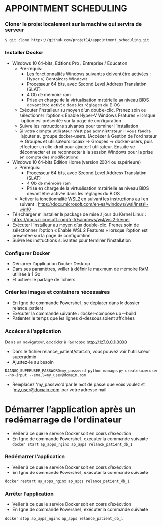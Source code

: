 # APPOINTMENT SCHEDULING

### Cloner le projet localement sur la machine qui servira de serveur

```
$ git clone https://github.com/projet14/appointment_scheduling.git
```

### Installer Docker

* Windows 10 64-bits, Editions Pro / Entreprise / Education
  * Pré-requis:
    * Les fonctionnalités Windows suivantes doivent être activées : Hyper-V, Containers Windows
    * Processeur 64 bits, avec Second Level Address Translation (SLAT)
    * 4 Gb de mémoire ram
    * Prise en charge de la virtualisation matérielle au niveau BIOS devant être activée dans les réglages du BIOS
  * Exécuter l’installeur au moyen d’un double-clic. Prenez soin de
sélectionner l’option « Enable Hyper-V Windows Features »
lorsque l’option est présentée sur la page de configuration
  * Suivre les instructions suivantes pour terminer l’installation
  * Si votre compte utilisateur n’est pas administrateur, il vous faudra
l’ajouter au groupe docker-users. (Accéder à Gestion de l’ordinateur
-> Groupes et utilisateurs locaux -> Groupes => docker-users, puis
effectuer un clic-droit pour ajouter l’utilisateur. Ensuite se déconnecter
et se reconnecter à la session Windows pour la prise en compte des
modifications
* Windows 10 64-bits Edition Home (version 2004 ou supérieure)
  * Prérequis:
    * Processeur 64 bits, avec Second Level Address Translation (SLAT)
    * 4 Gb de mémoire ram
    * Prise en charge de la virtualisation matérielle au niveau BIOS devant être activée dans les réglages du BIOS
  * Activer la fonctionnalité WSL2 en suivant les instructions au lien
suivant :
https://docs.microsoft.com/en-us/windows/wsl/install-win10
* Télécharger et installer le package de mise à jour du Kernel Linux :
https://docs.microsoft.com/fr-fr/windows/wsl/wsl2-kernel
* Exécuter l’installeur au moyen d’un double-clic. Prenez soin de sélectionner l’option « Enable WSL 2 Features » lorsque l’option est présentée sur la page de configuration
* Suivre les instructions suivantes pour terminer l’installation

### Configurer Docker

* Démarrer l’application Docker Desktop
* Dans ses paramètres, veiller à définir le maximum de mémoire RAM
utilisée à 1 Go
* Et activer le partage de fichiers

### Créer les images et containers nécessaires
* En ligne de commande Powershell, se déplacer dans le dossier relance_patient
* Exécuter la commande suivante : docker-compose up --build
* Patienter le temps que les lignes ci-dessous soient affichées


### Accéder à l’application

Dans un navigateur, accéder à l’adresse http://127.0.0.1:8000
* Dans le fichier relance_patient/start.sh, vous pouvez voir l'utilisateur superadmin
* Ajustez-le au besoin

`DJANGO_SUPERUSER_PASSWORD=my_password python manage.py createsuperuser --no-input --email=my_user@domain.com`
* Remplacez 'my_password'par le mot de passe que vous voulez et 'my_user@domain.com' par votre adresse mail

# Démarrer l’application après un redémarrage de l’ordinateur

* Veiller à ce que le service Docker soit en cours d’exécution
* En ligne de commande Powershell, exécuter la commande suivante
`docker start ap_apps_nginx ap_apps relance_patient_db_1`

### Redémarrer l’application

* Veiller à ce que le service Docker soit en cours d’exécution
* En ligne de commande Powershell, exécuter la commande suivante

`docker restart ap_apps_nginx ap_apps relance_patient_db_1`

### Arrêter l’application

* Veiller à ce que le service Docker soit en cours d’exécution
* En ligne de commande Powershell, exécuter la commande suivante

`docker stop ap_apps_nginx ap_apps relance_patient_db_1`
